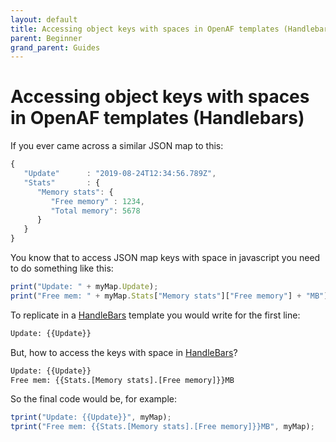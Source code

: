 ```yaml
---
layout: default
title: Accessing object keys with spaces in OpenAF templates (Handlebars)
parent: Beginner
grand_parent: Guides
---
```


# Accessing object keys with spaces in OpenAF templates (Handlebars)

If you ever came across a similar JSON map to this:

````javascript
{
   "Update"      : "2019-08-24T12:34:56.789Z",
   "Stats"       : {
      "Memory stats": {
         "Free memory" : 1234,
         "Total memory": 5678
      }
   }
}
````

You know that to access JSON map keys with space in javascript you need to do something like this:

````javascript
print("Update: " + myMap.Update);
print("Free mem: " + myMap.Stats["Memory stats"]["Free memory"] + "MB");
````

To replicate in a [HandleBars](https://handlebarsjs.com) template you would write for the first line:

````html
Update: {{Update}}
````

But, how to access the keys with space in [HandleBars](https://handlebarsjs.com)?

````html
Update: {{Update}}
Free mem: {{Stats.[Memory stats].[Free memory]}}MB
````

So the final code would be, for example:

````javascript
tprint("Update: {{Update}}", myMap);
tprint("Free mem: {{Stats.[Memory stats].[Free memory]}}MB", myMap);
````